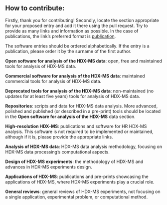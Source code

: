 ## How to contribute:

Firstly, thank you for contributing! Secondly, locate the section appropriate for your proposed entry and add it there using the pull request. Try to provide as many links and information as possible. In the case of publications, the link’s preferred format is [publication](https://doi.org/doi-of-the-publication).

The software entries should be ordered alphabetically. If the entry is a publication, please order it by the surname of the first author.

**Open software for analysis of the HDX-MS data**: open, free and maintained tools for analysis of HDX-MS data. 

**Commercial software for analysis of the HDX-MS data**: maintained commercial tools for analysis of HDX-MS data.

**Deprecated tools for analysis of the HDX-MS data**: non-maintained (no updates for at least five years) tools for analysis of HDX-MS data.

**Repositories**: scripts and data for HDX-MS data analysis. More advanced, polished and published (or described in a pre-print) tools should be located in the **Open software for analysis of the HDX-MS** data section.

**High-resolution HDX-MS**: publications and software for HR HDX-MS analysis. This software is not required to be implemented or maintained, although if it is, please provide the appropriate links.

**Analysis of HDX-MS data**: HDX-MS data analysis methodology, focusing on HDX-MS data processing’s computational aspects.

**Design of HDX-MS experiments**: the methodology of HDX-MS and advances in HDX-MS experiments design.

**Applications of HDX-MS**: publications and pre-prints showcasing the applications of HDX-MS, where HDX-MS experiments play a crucial role.

**General reviews**: general reviews of HDX-MS experiments, not focusing on a single application, experimental problem, or computational method.
